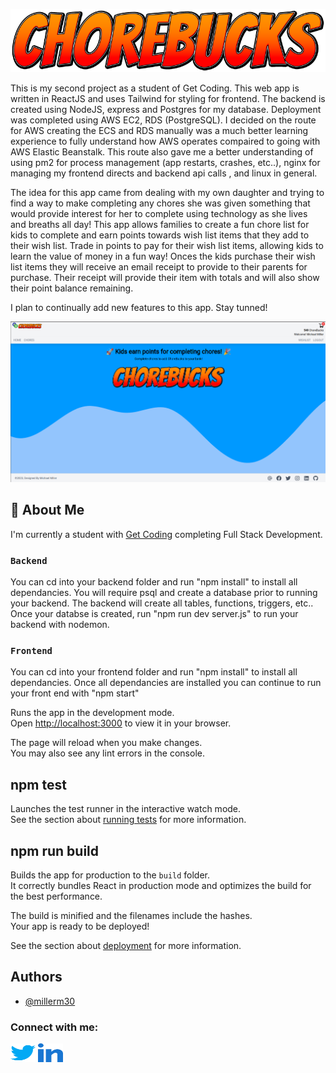 ![App Logo](frontend/src/assets/chorebucks.png)

This is my second project as a student of Get Coding. This web app is written in ReactJS and uses Tailwind for styling for frontend. The backend is created using NodeJS, express and Postgres for my database. Deployment was completed using AWS EC2, RDS (PostgreSQL). I decided on the route for AWS creating the ECS and RDS manually was a much better learning experience to fully understand how AWS operates compaired to going with AWS Elastic Beanstalk. This route also gave me a better understanding of using pm2 for process management (app restarts, crashes, etc..), nginx for managing my frontend directs and backend api calls , and linux in general.

The idea for this app came from dealing with my own daughter and trying to find a way to make completing any chores she was given something that would provide interest for her to complete using technology as she lives and breaths all day!
This app allows families to create a fun chore list for kids to complete and earn points towards wish list items that they add to their wish list. Trade in points to pay for their wish list items, allowing kids to learn the value of money in a fun way! Onces the kids purchase their wish list items they will receive an email receipt to provide to their parents for purchase. Their receipt will provide their item with totals and will also show their point balance remaining.

I plan to continually add new features to this app. Stay tunned!

![App Screenshot](frontend/src/assets/screenshot.png)

## 🚀 About Me
I'm currently a student with [Get Coding](http://www.get-coding.ca) completing Full Stack Development.

### `Backend`
You can cd into your backend folder and run "npm install" to install all dependancies.
You will require psql and create a database prior to running your backend. The backend will create all tables, functions, triggers, etc..
Once your databse is created, run "npm run dev server.js" to run your backend with nodemon.

### `Frontend`
You can cd into your frontend folder and run "npm install" to install all dependancies.
Once all dependancies are installed you can continue to run your front end with "npm start"

Runs the app in the development mode.\
Open [http://localhost:3000](http://localhost:3000) to view it in your browser.

The page will reload when you make changes.\
You may also see any lint errors in the console.

## npm test

Launches the test runner in the interactive watch mode.\
See the section about [running tests](https://facebook.github.io/create-react-app/docs/running-tests) for more information.

## npm run build

Builds the app for production to the `build` folder.\
It correctly bundles React in production mode and optimizes the build for the best performance.

The build is minified and the filenames include the hashes.\
Your app is ready to be deployed!

See the section about [deployment](https://facebook.github.io/create-react-app/docs/deployment) for more information.

## Authors

- [@millerm30](https://www.github.com/millerm30)
<h3 align="left">Connect with me:</h3>
<p align="left">
<a href="https://twitter.com/millerm30" target="blank"><img align="center" src="https://github.com/millerm30/todo/blob/main/images/twitter.svg" alt="millerm30" height="30" width="40" /></a>
<a href="https://linkedin.com/in/michael-miller-0aa2bb229" target="blank"><img align="center" src="https://github.com/millerm30/todo/blob/main/images/linked-in-alt.svg" alt="millerm30" height="30" width="40" /></a>
</p>




